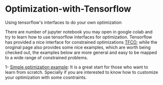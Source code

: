 # Optimization-with-Tensorflow
Using tensorflow's interfaces to do your own optimization

There are number of jupyter notebook you may open in google colab and try to learn how to use tensorflow interfaces for optimization. Tensorflow has provided a nice interface for constrained optimizations [TFCO](https://github.com/google-research/tensorflow_constrained_optimization/blob/master/README.md); while the oroginal page also provides some nice examples, which are worth being checked out, the examples below are more general and easy to be mapped to a wide range of constrained problems.

1- [Simple optimization example](https://github.com/bezhvin/Optimization-with-Tensorflow/blob/main/SimpleExampleNoConstraint.ipynb): It is a great start for those who want to learn from scratch. Specially if you are interested to know how to customize your optimization with some cosntraints.  
